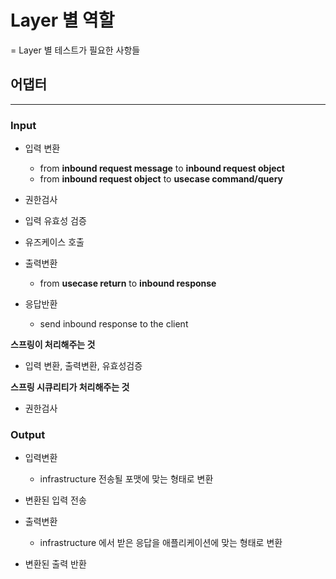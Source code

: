 # Layer 별 역할

= Layer 별 테스트가 필요한 사항들

## 어댑터

---

### Input

- 입력 변환
  - from **inbound request message**  to **inbound request object**
  - from **inbound request object** to **usecase command/query**

- 권한검사

- 입력 유효성 검증

- 유즈케이스 호출

- 출력변환
  
  - from **usecase return** to **inbound response**

- 응답반환
  
  - send inbound response to the client 



**스프링이 처리해주는 것**

- 입력 변환, 출력변환, 유효성검증



**스프링 시큐리티가 처리해주는 것**

- 권한검사





### Output

- 입력변환
  
  - infrastructure 전송될 포맷에 맞는 형태로 변환

- 변환된 입력 전송

- 출력변환
  
  - infrastructure 에서 받은 응답을 애플리케이션에 맞는 형태로 변환

- 변환된 출력 반환


